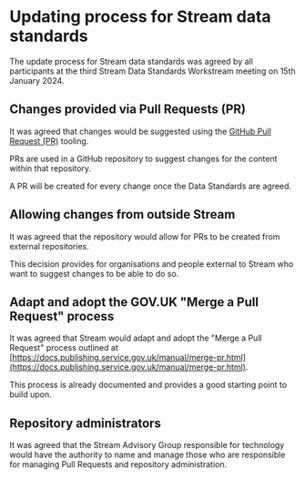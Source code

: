 # Updating process for Stream data standards

The update process for Stream data standards was agreed by all participants at the third Stream Data Standards Workstream meeting on 15th January 2024.

## Changes provided via Pull Requests (PR)

It was agreed that changes would be suggested using the [GitHub Pull Request (PR)](https://docs.github.com/en/pull-requests/collaborating-with-pull-requests/proposing-changes-to-your-work-with-pull-requests/about-pull-requests) tooling. 

PRs are used in a GitHub repository to suggest changes for the content within that repository.

A PR will be created for every change once the Data Standards are agreed.

## Allowing changes from outside Stream

It was agreed that the repository would allow for PRs to be created from external repositories.

This decision provides for organisations and people external to Stream who want to suggest changes to be able to do so.

## Adapt and adopt the GOV.UK "Merge a Pull Request" process

It was agreed that Stream would adapt and adopt the "Merge a Pull Request" process outlined at [https://docs.publishing.service.gov.uk/manual/merge-pr.html](https://docs.publishing.service.gov.uk/manual/merge-pr.html).

This process is already documented and provides a good starting point to build upon.

## Repository administrators

It was agreed that the Stream Advisory Group responsible for technology would have the authority to  name and manage those who are responsible for managing Pull Requests and repository administration.

